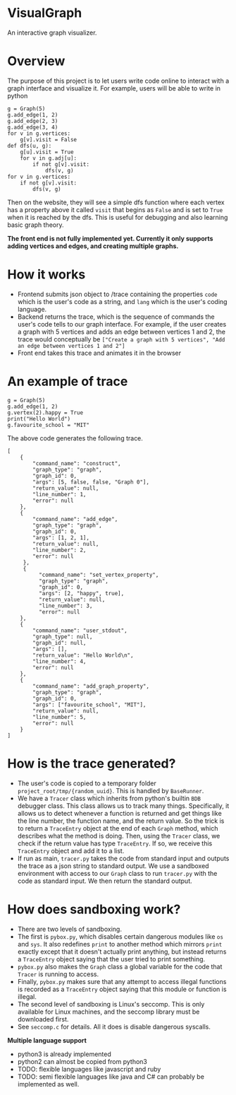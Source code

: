 
# VisualGraph
An interactive graph visualizer.
# Overview
The purpose of this project is to let users write code online to interact with a graph interface and visualize it. For example, users will be able to write in python

    g = Graph(5)
    g.add_edge(1, 2)
    g.add_edge(2, 3)
    g.add_edge(3, 4)
    for v in g.vertices:
        g[v].visit = False
    def dfs(u, g):
        g[u].visit = True
        for v in g.adj[u]:
            if not g[v].visit:
                dfs(v, g)
    for v in g.vertices:
        if not g[v].visit:
            dfs(v, g)
  
     
Then on the website, they will see a simple dfs function where each vertex has a property above it called `visit` that begins as `False` and is set to `True` when it is reached by the dfs. This is useful for debugging and also learning basic graph theory.

**The front end is not fully implemented yet. Currently it only supports adding vertices and edges, and creating multiple graphs.**

# How it works
 - Frontend submits json object to /trace containing the properties `code` which is the user's code as a string, and `lang` which is the user's coding language.
 - Backend returns the trace, which is the sequence of commands the user's code tells to our graph interface. For example, if the user creates a graph with 5 vertices and adds an edge between vertices 1 and 2, the trace would conceptually be `["Create a graph with 5 vertices", "Add an edge between vertices 1 and 2"]`
 - Front end takes this trace and animates it in the browser

# An example of trace

    g = Graph(5)
    g.add_edge(1, 2)
    g.vertex(2).happy = True
    print("Hello World")
    g.favourite_school = "MIT"

   The above code generates the following trace.


    [
	    {
		    "command_name": "construct", 
		    "graph_type": "graph", 
		    "graph_id": 0, 
		    "args": [5, false, false, "Graph 0"],
		    "return_value": null, 
		    "line_number": 1, 
		    "error": null
	    }, 
	    {
		    "command_name": "add_edge", 
		    "graph_type": "graph", 
		    "graph_id": 0, 
		    "args": [1, 2, 1], 
		    "return_value": null, 
		    "line_number": 2, 
		    "error": null
		 },
		 {
			  "command_name": "set_vertex_property",
			  "graph_type": "graph",
			  "graph_id": 0,
			  "args": [2, "happy", true],
			  "return_value": null,
			  "line_number": 3,
			  "error": null
		},
		{
			"command_name": "user_stdout",
			"graph_type": null, 
			"graph_id": null, 
			"args": [], 
			"return_value": "Hello World\n",
			"line_number": 4, 
			"error": null
		}, 
		{
			"command_name": "add_graph_property",
			"graph_type": "graph", 
			"graph_id": 0, 
			"args": ["favourite_school", "MIT"],
			"return_value": null, 
			"line_number": 5, 
			"error": null
		}
	]
# How is the trace generated?
 - The user's code is copied to a temporary folder `project_root/tmp/{random_uuid}`. This is handled by `BaseRunner`.
 - We have a `Tracer` class which inherits from python's builtin `BDB` debugger class. This class allows us to track many things. Specifically, it allows us to detect whenever a function is returned and get things like the line number, the function name, and the return value. So the trick is to return a `TraceEntry` object at the end of each `Graph` method, which describes what the method is doing. Then, using the `Tracer` class, we check if the return value has type `TraceEntry`. If so, we receive this `TraceEntry` object and add it to a list.
 - If run as main, `tracer.py` takes the code from standard input and outputs the trace as a json string to standard output. We use a sandboxed environment with access to our `Graph` class to run `tracer.py` with the code as standard input. We then return the standard output.

# How does sandboxing work?
 - There are two levels of sandboxing.
 - The first is `pybox.py`, which disables certain dangerous modules like `os` and `sys`. It also redefines `print` to another method which mirrors `print` exactly except that it doesn't actually print anything, but instead returns a `TraceEntry` object saying that the user tried to print something.
 - `pybox.py` also makes the `Graph` class a global variable for the code that `Tracer` is running to access.
 - Finally, `pybox.py` makes sure that any attempt to access illegal functions is recorded as a `TraceEntry` object saying that this module or function is illegal.
 - The second level of sandboxing is Linux's seccomp. This is only available for Linux machines, and the seccomp library must be downloaded first.
 - See `seccomp.c` for details. All it does is disable dangerous syscalls.

**Multiple language support**

 - python3 is already implemented
 - python2 can almost be copied from python3
 - TODO: flexible languages like javascript and ruby
 - TODO: semi flexible languages like java and C# can probably be implemented as well.
